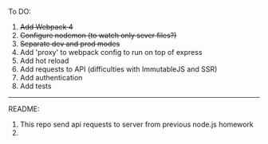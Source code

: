 To DO:
1. ~~Add Webpack 4~~
2. ~~Configure nodemon (to watch only sever files?)~~
3. ~~Separate dev and prod modes~~
4. Add 'proxy' to webpack config to run on top of express
5. Add hot reload
5. Add requests to API (difficulties with ImmutableJS and SSR)
6. Add authentication
7. Add tests

---

README:
1. This repo send api requests to server from previous node.js
homework
2. 
